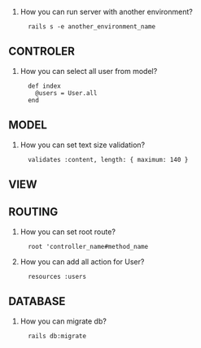 1. How you can run server with another environment?
         
         rails s -e another_environment_name
## CONTROLER
1. How you can select all user from model?
         
         def index
           @users = User.all
         end



## MODEL
1. How you can set text size validation?
         
         validates :content, length: { maximum: 140 }


## VIEW

## ROUTING 
1. How you can set root route?
         
         root 'controller_name#method_name
2. How you can add all action for User?
         
         resources :users

## DATABASE
1. How you can migrate db?
         
         rails db:migrate
